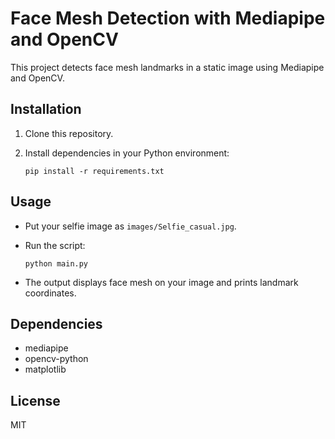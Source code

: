 # Face Mesh Detection with Mediapipe and OpenCV

This project detects face mesh landmarks in a static image using Mediapipe and OpenCV.

## Installation

1. Clone this repository.
2. Install dependencies in your Python environment:

    ```
    pip install -r requirements.txt
    ```

## Usage

- Put your selfie image as `images/Selfie_casual.jpg`.
- Run the script:

    ```
    python main.py
    ```

- The output displays face mesh on your image and prints landmark coordinates.

## Dependencies

- mediapipe
- opencv-python
- matplotlib

## License

MIT
